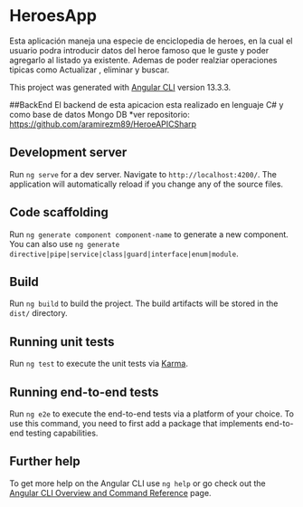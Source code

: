 # HeroesApp

Esta aplicación maneja una especie de enciclopedia de heroes, en la cual el usuario podra introducir datos del heroe famoso que le guste y poder agregarlo
al listado ya existente. Ademas de poder realziar operaciones tipicas como Actualizar , eliminar y buscar.

This project was generated with [Angular CLI](https://github.com/angular/angular-cli) version 13.3.3.

##BackEnd
El backend de esta apicacion esta realizado en lenguaje C# y como base de datos Mongo DB
*ver repositorio:
https://github.com/aramirezm89/HeroeAPICSharp

## Development server

Run `ng serve` for a dev server. Navigate to `http://localhost:4200/`. The application will automatically reload if you change any of the source files.

## Code scaffolding

Run `ng generate component component-name` to generate a new component. You can also use `ng generate directive|pipe|service|class|guard|interface|enum|module`.

## Build

Run `ng build` to build the project. The build artifacts will be stored in the `dist/` directory.

## Running unit tests

Run `ng test` to execute the unit tests via [Karma](https://karma-runner.github.io).

## Running end-to-end tests

Run `ng e2e` to execute the end-to-end tests via a platform of your choice. To use this command, you need to first add a package that implements end-to-end testing capabilities.

## Further help

To get more help on the Angular CLI use `ng help` or go check out the [Angular CLI Overview and Command Reference](https://angular.io/cli) page.
